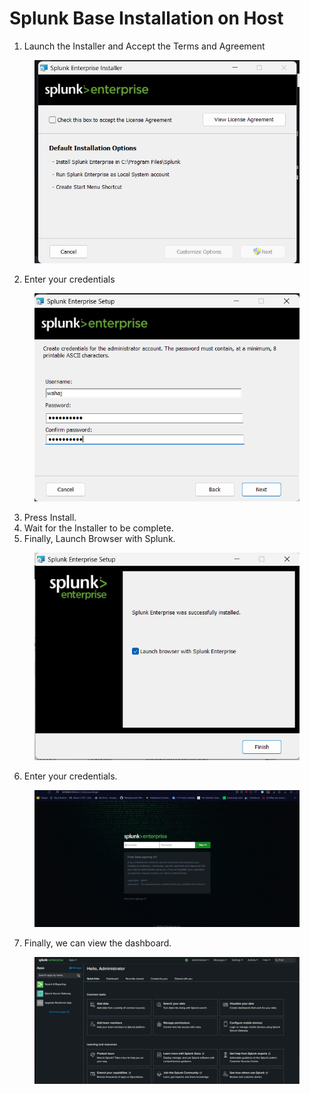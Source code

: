 # Splunk Base Installation on Host

1. Launch the Installer and Accept the Terms and Agreement

<figure><img src="../.gitbook/assets/image (1) (1) (1).png" alt=""><figcaption></figcaption></figure>

2. Enter your credentials

<figure><img src="../.gitbook/assets/image (1) (1) (1) (1).png" alt=""><figcaption></figcaption></figure>

3. Press Install.
4. Wait for the Installer to be complete.
5. Finally, Launch Browser with Splunk.

<figure><img src="../.gitbook/assets/image (2) (1) (1).png" alt=""><figcaption></figcaption></figure>

6. Enter your credentials.

<figure><img src="../.gitbook/assets/image (3) (1) (1).png" alt=""><figcaption></figcaption></figure>

7. Finally, we can view the dashboard.

<figure><img src="../.gitbook/assets/image (4).png" alt=""><figcaption></figcaption></figure>

